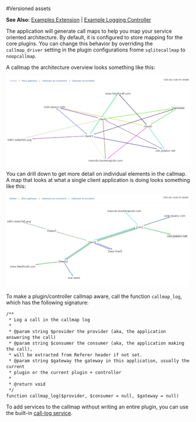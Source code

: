 #Versioned assets

**See Also:** [Examples Extension](https://github.com/EurActiv/VSAC-Examples) | [Example Logging Controller](https://github.com/EurActiv/VSAC-Examples/blob/master/examples/plugins/example-plugin/example-controller-logging.php)

The application will generate call maps to help you map your service oriented architecture.  By default, it is configured to store mapping for the core plugins.  You can change this behavior by overriding the `callmap_driver` setting in the plugin configurations frome `sqlitecallmap` to `noopcallmap`.

A callmap the architecture overview looks something like this:

![An overview call map](./callmap.png)

You can drill down to get more detail on individual elements in the callmap. A map that looks at what a single client application is doing looks something like this:

![An overview call map](./callmap-client.png)

To make a plugin/controller callmap aware, call the function `callmap_log`, which has the following signature:

    /**
     * Log a call in the callmap log
     *
     * @param string $provider the provider (aka, the application answering the call)
     * @param string $consumer the consumer (aka, the application making the call),
     * will be extracted from Referer header if not set.
     * @param string $gateway the gateway in this application, usually the current
     * plugin or the current plugin + controller
     *
     * @return void
     */
    function callmap_log($provider, $consumer = null, $gateway = null)

To add services to the callmap without writing an entire plugin, you can use the built-in [call-log service](../plugins/call-log).


